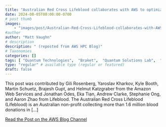 ```yaml
---
title: "Australian Red Cross Lifeblood collaborates with AWS to optimize rostering"
date: 2024-08-05T00:00:00-0700
# post thumb
images:
    - "images/post/Australian-Red-Cross-Lifeblood-collaborates-with-AWS-to-optimize-rostering-1120x630.png"
#author
author: "Matt Vaughn"
# description
description: " (reposted from AWS HPC Blog)"
# Taxonomies
categories: []
tags: [ "Quantum Technologies",  "Braket",  "Quantum Solutions Lab",  "hpcblog", ]
type: "regular" # available type (regular or featured)
draft: false
---
```


This post was contributed by Gili Rosenberg, Yaroslav Kharkov, Kyle Booth, Martin Schuetz, Brajesh Gupt, and Helmut Katzgraber from the Amazon Web Services and Jonathan Odes, Eka Tian, Andrew Clarke, Stephanie Ong, and Aaron Zhao from Lifeblood. The Australian Red Cross Lifeblood (Lifeblood) is an Australian non-profit collecting more than 1.6 million blood donations in […]

<a href="https://aws.amazon.com/blogs/quantum-computing/australian-red-cross-lifeblood-collaborates-with-aws-to-optimize-rostering/" class="btn btn-primary btn-lg active" role="button" aria-pressed="true" style="margin-top: 8px;">Read the Post on the AWS Blog Channel</a>